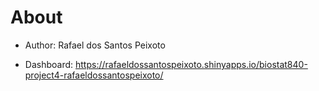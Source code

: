 # About

* Author: Rafael dos Santos Peixoto

* Dashboard: https://rafaeldossantospeixoto.shinyapps.io/biostat840-project4-rafaeldossantospeixoto/
